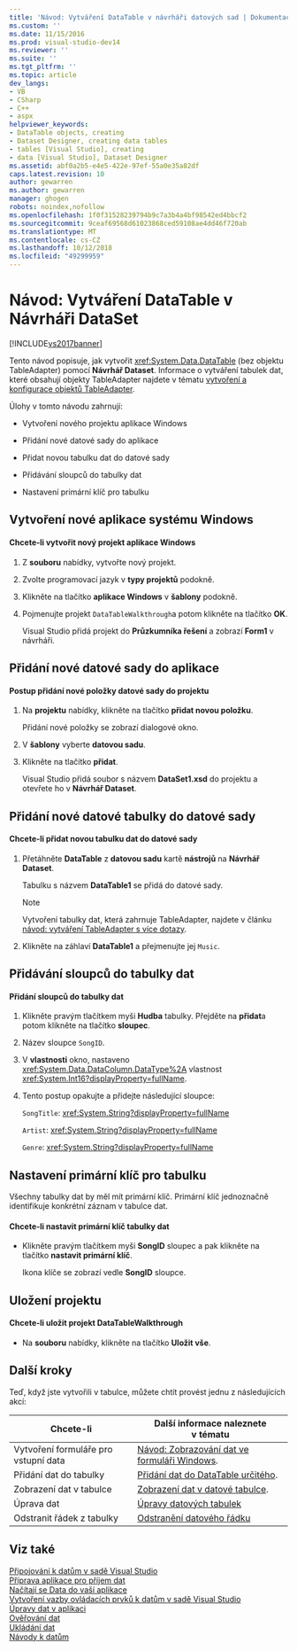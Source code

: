 ```yaml
---
title: 'Návod: Vytváření DataTable v návrháři datových sad | Dokumentace Microsoftu'
ms.custom: ''
ms.date: 11/15/2016
ms.prod: visual-studio-dev14
ms.reviewer: ''
ms.suite: ''
ms.tgt_pltfrm: ''
ms.topic: article
dev_langs:
- VB
- CSharp
- C++
- aspx
helpviewer_keywords:
- DataTable objects, creating
- Dataset Designer, creating data tables
- tables [Visual Studio], creating
- data [Visual Studio], Dataset Designer
ms.assetid: abf0a2b5-e4e5-422e-97ef-55a0e35a82df
caps.latest.revision: 10
author: gewarren
ms.author: gewarren
manager: ghogen
robots: noindex,nofollow
ms.openlocfilehash: 1f0f31528239794b9c7a3b4a4bf98542ed4bbcf2
ms.sourcegitcommit: 9ceaf69568d61023868ced59108ae4dd46f720ab
ms.translationtype: MT
ms.contentlocale: cs-CZ
ms.lasthandoff: 10/12/2018
ms.locfileid: "49299959"
---
```

# <a name="walkthrough-creating-a-datatable-in-the-dataset-designer"></a>Návod: Vytváření DataTable v Návrháři DataSet
[!INCLUDE[vs2017banner](../includes/vs2017banner.md)]

Tento návod popisuje, jak vytvořit <xref:System.Data.DataTable> (bez objektu TableAdapter) pomocí **Návrhář Dataset**. Informace o vytváření tabulek dat, které obsahují objekty TableAdapter najdete v tématu [vytvoření a konfigurace objektů TableAdapter](../data-tools/create-and-configure-tableadapters.md).  
  
 Úlohy v tomto návodu zahrnují:  
  
-   Vytvoření nového projektu aplikace Windows  
  
-   Přidání nové datové sady do aplikace  
  
-   Přidat novou tabulku dat do datové sady  
  
-   Přidávání sloupců do tabulky dat  
  
-   Nastavení primární klíč pro tabulku  
  
## <a name="creating-a-new-windows-application"></a>Vytvoření nové aplikace systému Windows  
  
#### <a name="to-create-a-new-windows-application-project"></a>Chcete-li vytvořit nový projekt aplikace Windows  
  
1.  Z **souboru** nabídky, vytvořte nový projekt.  
  
2.  Zvolte programovací jazyk v **typy projektů** podokně.  
  
3.  Klikněte na tlačítko **aplikace Windows** v **šablony** podokně.  
  
4.  Pojmenujte projekt `DataTableWalkthrough`a potom klikněte na tlačítko **OK**.  
  
     Visual Studio přidá projekt do **Průzkumníka řešení** a zobrazí **Form1** v návrháři.  
  
## <a name="adding-a-new-dataset-to-the-application"></a>Přidání nové datové sady do aplikace  
  
#### <a name="to-add-a-new-dataset-item-to-the-project"></a>Postup přidání nové položky datové sady do projektu  
  
1.  Na **projektu** nabídky, klikněte na tlačítko **přidat novou položku**.  
  
     Přidání nové položky se zobrazí dialogové okno.  
  
2.  V **šablony** vyberte **datovou sadu**.  
  
3.  Klikněte na tlačítko **přidat**.  
  
     Visual Studio přidá soubor s názvem **DataSet1.xsd** do projektu a otevřete ho v **Návrhář Dataset**.  
  
## <a name="adding-a-new-datatable-to-the-dataset"></a>Přidání nové datové tabulky do datové sady  
  
#### <a name="to-add-a-new-data-table-to-the-dataset"></a>Chcete-li přidat novou tabulku dat do datové sady  
  
1.  Přetáhněte **DataTable** z **datovou sadu** kartě **nástrojů** na **Návrhář Dataset**.  
  
     Tabulku s názvem **DataTable1** se přidá do datové sady.  
  
    > [!NOTE]
    >  Vytvoření tabulky dat, která zahrnuje TableAdapter, najdete v článku [návod: vytváření TableAdapter s více dotazy](../data-tools/walkthrough-creating-a-tableadapter-with-multiple-queries.md).  
  
2.  Klikněte na záhlaví **DataTable1** a přejmenujte jej `Music`.  
  
## <a name="adding-columns-to-the-data-table"></a>Přidávání sloupců do tabulky dat  
  
#### <a name="to-add-columns-to-the-data-table"></a>Přidání sloupců do tabulky dat  
  
1.  Klikněte pravým tlačítkem myši **Hudba** tabulky. Přejděte na **přidat**a potom klikněte na tlačítko **sloupec**.  
  
2.  Název sloupce `SongID`.  
  
3.  V **vlastnosti** okno, nastaveno <xref:System.Data.DataColumn.DataType%2A> vlastnost <xref:System.Int16?displayProperty=fullName>.  
  
4.  Tento postup opakujte a přidejte následující sloupce:  
  
     `SongTitle`: <xref:System.String?displayProperty=fullName>  
  
     `Artist`: <xref:System.String?displayProperty=fullName>  
  
     `Genre`: <xref:System.String?displayProperty=fullName>  
  
## <a name="setting-the-primary-key-for-the-table"></a>Nastavení primární klíč pro tabulku  
 Všechny tabulky dat by měl mít primární klíč. Primární klíč jednoznačně identifikuje konkrétní záznam v tabulce dat.  
  
#### <a name="to-set-the-primary-key-of-the-data-table"></a>Chcete-li nastavit primární klíč tabulky dat  
  
-   Klikněte pravým tlačítkem myši **SongID** sloupec a pak klikněte na tlačítko **nastavit primární klíč**.  
  
     Ikona klíče se zobrazí vedle **SongID** sloupce.  
  
## <a name="saving-your-project"></a>Uložení projektu  
  
#### <a name="to-save-the-datatablewalkthrough-project"></a>Chcete-li uložit projekt DataTableWalkthrough  
  
-   Na **souboru** nabídky, klikněte na tlačítko **Uložit vše**.  
  
## <a name="next-steps"></a>Další kroky  
 Teď, když jste vytvořili v tabulce, můžete chtít provést jednu z následujících akcí:  
  
|Chcete-li|Další informace naleznete v tématu|  
|--------|---------|  
|Vytvoření formuláře pro vstupní data|[Návod: Zobrazování dat ve formuláři Windows](../data-tools/walkthrough-displaying-data-on-a-windows-form.md).|  
|Přidání dat do tabulky|[Přidání dat do DataTable určitého](http://msdn.microsoft.com/library/d6aa8474-7bde-48f7-949d-20dc38a1625b).|  
|Zobrazení dat v tabulce|[Zobrazení dat v datové tabulce](http://msdn.microsoft.com/library/1d26e0fb-f6e0-4afa-9a9c-b8d55b8f20dc).|  
|Úprava dat|[Úpravy datových tabulek](http://msdn.microsoft.com/library/f08008a9-042e-4de9-94f3-4f0e502b1eb5)|  
|Odstranit řádek z tabulky|[Odstranění datového řádku](http://msdn.microsoft.com/library/c34f531d-4b9b-4071-b2d7-342c402aa586)|  
  
## <a name="see-also"></a>Viz také  
 [Připojování k datům v sadě Visual Studio](../data-tools/connecting-to-data-in-visual-studio.md)   
 [Příprava aplikace pro příjem dat](http://msdn.microsoft.com/library/c17bdb7e-c234-4f2f-9582-5e55c27356ad)   
 [Načítají se Data do vaší aplikace](../data-tools/fetching-data-into-your-application.md)   
 [Vytvoření vazby ovládacích prvků k datům v sadě Visual Studio](../data-tools/bind-controls-to-data-in-visual-studio.md)   
 [Úpravy dat v aplikaci](../data-tools/editing-data-in-your-application.md)   
 [Ověřování dat](http://msdn.microsoft.com/library/b3a9ee4e-5d4d-4411-9c56-c811f2b4ee7e)   
 [Ukládání dat](../data-tools/saving-data.md)   
 [Návody k datům](http://msdn.microsoft.com/library/15a88fb8-3bee-4962-914d-7a1f8bd40ec4)